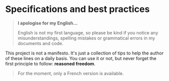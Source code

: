 Specifications and best practices
==================================

> **I apologise for my English...**
>
> English is not my first language, so please be kind if you notice any misunderstandings, spelling mistakes or grammatical errors in my documents and code.

This project is not a manifesto. It's just a collection of tips to help the author of these lines on a daily basis. You can use it or not, but never forget the first principle to follow: **reasoned freedom**.

> For the moment, only a French version is available.
